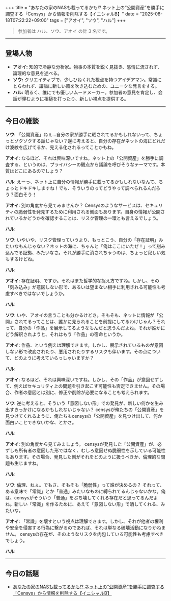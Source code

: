 +++
title = "あなたの家のNASも載ってるかも!? ネット上の“公開資産”を勝手に調査する「Censys」から情報を削除する【イニシャルB】"
date = "2025-08-18T07:22:22+09:00"
tags = ["アオイ", "ソウ", "ハル"]
+++

> 参加者は ハル、ソウ、アオイ の計 3 名です。

---

## 登場人物

- **アオイ:** 知的で冷静な分析家。物事の本質を鋭く見抜き、感情に流されず、論理的な意見を述べる。
- **ソウ:** クリエイティブで、少しひねくれた視点を持つアイデアマン。常識にとらわれず、議論に新しい風を吹き込むための、ユニークな発言をする。
- **ハル:** 明るく、誰にでも優しいムードメーカー。参加者の意見を肯定し、会話が弾むように相槌を打ったり、新しい視点を提供する。

---

## 今日の雑談

**ソウ**: 「公開資産」ねぇ…自分の家が勝手に晒されてるかもしれないって、ちょっとゾクゾクする話じゃない？逆に考えると、自分の存在がネットの海にどれだけ波紋を広げてるか、見える化されるってことかもね。

**アオイ**: なるほど、それは興味深いですね。ネット上の「公開資産」を勝手に調査する、というのは、プライバシーの観点から議論を呼びそうなテーマです。本質はどこにあるのでしょう？

**ハル**: えーっ、ネット上に自分の情報が勝手に載ってるかもしれないなんて、ちょっとドキドキしますね！でも、そういうのってどうやって調べられるんだろう？面白そう！

**アオイ**: 別の角度から見てみませんか？ Censysのようなサービスは、セキュリティの脆弱性を発見するために利用される側面もあります。自身の情報が公開されているかどうかを確認することは、リスク管理の一環とも言えるでしょう。

**ハル**: 

**ソウ**: いやいや、リスク管理っていうより、もっとこう、自分の「存在証明」みたいなもんじゃない？ネットの海に、ちゃんと「俺はここにいたぜ！」って刻み込んでる証拠、みたいなさ。それが勝手に消されちゃうのは、ちょっと寂しい気もするけどね。

**ハル**: 

**アオイ**: 存在証明、ですか。それはまた哲学的な捉え方ですね。しかし、その「刻み込み」が意図しない形で、あるいは望まない相手に利用される可能性も考慮すべきではないでしょうか。

**ハル**: 

**ソウ**: いや、アオイの言うことも分かるけどさ。そもそも、ネットに情報が「公開」されてるってことは、誰かに見られることを前提にしてるわけじゃん？それって、自分の「作品」を展示してるようなもんだと思うんだよね。それが誰かにどう解釈されようと、それはもう「作品」の宿命というか。

**アオイ**: 作品、という例えは理解できます。しかし、展示されているものが意図しない形で改変されたり、悪用されたりするリスクも伴います。その点について、どのように考えていらっしゃいますか？

**ハル**: 

**アオイ**: なるほど、それは興味深いですね。しかし、その「作品」が意図せずして、例えばセキュリティ上の問題を引き起こす可能性も否定できません。その場合、作者の意図とは別に、修正や削除が必要になることも考えられます。

**ソウ**: 逆に考えると、そういう「意図しない形」での発見が、新しい何かを生み出すきっかけになるかもしれないじゃない？ censysが俺たちの「公開資産」を見つけてくれるように、俺たちもcensysの「公開資産」を見つけ出して、何か面白いことできないかな、とかさ。

**ハル**: 

**アオイ**: 別の角度から見てみましょう。 censysが発見した「公開資産」が、必ずしも所有者の意図した形ではなく、むしろ意図せぬ脆弱性を示している可能性もあります。その場合、発見した側がそれをどのように扱うべきか、倫理的な問題も生じますね。

**ハル**: 

**ソウ**: 倫理、ねぇ。でもさ、そもそも「脆弱性」って誰が決めるの？ それって、ある意味で「常識」とか「普通」みたいなものに縛られてるんじゃないかな。俺は、censysがそういう「普通」をぶち壊してくれる存在だと思ってるんだよね。新しい「常識」を作るために、あえて「意図しない形」で晒してくれる、みたいな。

**アオイ**: 「常識」を壊すという視点は理解できます。しかし、それが他者の権利や安全を侵害する行為に繋がるのであれば、それは単なる破壊活動になりかねません。 censysの存在が、そのようなリスクを内包している可能性も考慮すべきでしょう。

**ハル**: 

---

## 今日の話題

- [あなたの家のNASも載ってるかも!? ネット上の“公開資産”を勝手に調査する「Censys」から情報を削除する【イニシャルB】](https://internet.watch.impress.co.jp/docs/column/shimizu/2037089.html)


